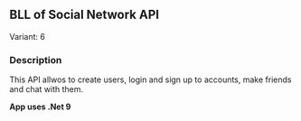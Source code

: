 ## BLL of Social Network API

Variant: 6

### Description

This API allwos to create users, login and sign up to accounts, make friends and chat with them.

**App uses .Net 9**